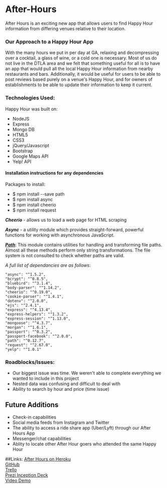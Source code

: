 # After-Hours
After Hours is an exciting new app that allows users to find Happy Hour information from differing venues relative to their location.

### Our Approach to a Happy Hour App
With the many hours we put in per day at GA, relaxing and decompressing over a cocktail, a glass of wine, or a cold one is necessary. Most of us do not live in the DTLA area and we felt that something useful for all is to have an app that would pull all the local Happy Hour information from nearby restaurants and bars. Additionally, it would be useful for users to be able to post reviews based purely on a venue's Happy Hour, and for owners of establishments to be able to update their information to keep it current.

### Technologies Used:
Happy Hour was built on:

* NodeJS
* Express
* Mongo DB
* HTML5
* CSS3
* jQuery/Javascript
* Bootstrap
* Google Maps API
* Yelp! API

#### Installation instructions for any dependencies
Packages to install:

* $ npm install --save path
* $ npm install async
* $ npm install cheerio
* $ npm install request

_**Cheerio**_ - allows us to load a web page for HTML scraping

_**Async**_ - a utility module which provides straight-forward, powerful functions for working with asynchronous JavaScript.

[_**Path**_](https://nodejs.org/api/path.html): This module contains utilities for handling and transforming file paths. Almost all these methods perform only string transformations. The file system is not consulted to check whether paths are valid.

_A full list of dependancies are as follows_:

    "async": "^1.5.2",
    "bcrypt": "^0.8.5",
    "bluebird": "^3.1.4",
    "body-parser": "^1.14.2",
    "cheerio": "^0.19.0",
    "cookie-parser": "^1.4.1",
    "dotenv": "^2.0.0",
    "ejs": "^2.4.1",
    "express": "^4.13.4",
    "express-helpers": "^1.3.2",
    "express-session": "^1.13.0",
    "mongoose": "^4.3.7",
    "morgan": "^1.6.1",
    "passport": "^0.3.2",       
    "passport-facebook": "^2.0.0",
    "path": "^0.12.7",
    "request": "^2.67.0",
    "yelp": "^1.0.1"


### Roadblocks/Issues:

* Our biggest issue was time. We weren't able to complete everything we wanted to include in this project
* Nested data was confusing and difficult to deal with
* Ability to search by hour and price (time issue)


## Future Additions

* Check-in capabilities
* Social media feeds from Instagram and Twitter
* The ability to access a ride share app (Uber/Lyft) through our After Hours App
* Messenger/chat capabilities
* Ablity to locate other After Hour goers who attended the same Happy Hour


##Links:
[After Hours on Heroku](https://after-hours-now.herokuapp.com)  
[GitHub](https://github.com/cruth544/After-Hours.git)  
[Trello](https://trello.com/b/9Aqe9bJy/after-hours)  
[Prezi Inception Deck](https://prezi.com/wpjbuuwutlfo/after-hours/?utm_campaign=share&utm_medium=copy)  
[Video Demo](https://youtu.be/zqxsIjLcXp4)



